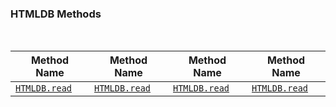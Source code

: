 ### HTMLDB Methods

<br>

| Method Name | Method Name  | Method Name | Method Name |
| ---- | ---- | ---- | ---- |
| [`HTMLDB.read`](docs/methods/read.md) | [`HTMLDB.read`](docs/methods/read.md) | [`HTMLDB.read`](docs/methods/read.md) | [`HTMLDB.read`](docs/methods/read.md) |

